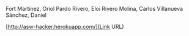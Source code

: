 Fort Martínez, Oriol
Pardo Rivero, Eloi
Rivero Molina, Carlos
Villanueva Sánchez, Daniel


[http://asw-hacker.herokuapp.com/](Link URL)